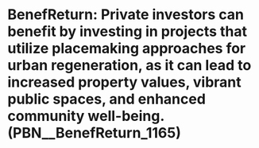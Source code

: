 # BenefReturn: __Private investors can benefit by investing in projects that utilize placemaking approaches for urban regeneration, as it can lead to increased property values, vibrant public spaces, and enhanced community well-being.__ (PBN__BenefReturn_1165)

